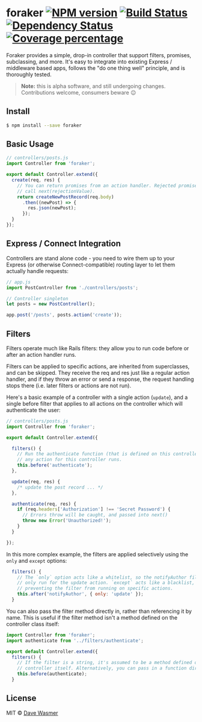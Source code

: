 # foraker [![NPM version][npm-image]][npm-url] [![Build Status][travis-image]][travis-url] [![Dependency Status][daviddm-image]][daviddm-url] [![Coverage percentage][coveralls-image]][coveralls-url]

Foraker provides a simple, drop-in controller that support filters, promises, subclassing, and more. It's easy to integrate into existing Express / middleware
based apps, follows the "do one thing well" principle, and is thoroughly tested.

> **Note:** this is alpha software, and still undergoing changes. Contributions welcome, consumers beware :wink:

## Install

```sh
$ npm install --save foraker
```


## Basic Usage

```js
// controllers/posts.js
import Controller from 'foraker';

export default Controller.extend({
  create(req, res) {
    // You can return promises from an action handler. Rejected promises will
    // call next(rejectionValue).
    return createNewPostRecord(req.body)
      .then((newPost) => {
        res.json(newPost);
      });
  }
});
```


## Express / Connect Integration

Controllers are stand alone code - you need to wire them up to your Express (or otherwise Connect-compatible) routing layer to let them actually handle requests:

```js
// app.js
import PostController from './controllers/posts';

// Controller singleton
let posts = new PostController();

app.post('/posts', posts.action('create'));
```


## Filters

Filters operate much like Rails filters: they allow you to run code before or after an action handler runs.

Filters can be applied to specific actions, are inherited from superclasses, and can be skipped. They receive the req and res just like a regular action handler, and if they throw an error or send a response, the request handling stops there (i.e. later filters or actions are not run).

Here's a basic example of a controller with a single action (`update`), and a single before filter that applies to all actions on the controller which will authenticate the user:

```js
// controllers/posts.js
import Controller from 'foraker';

export default Controller.extend({

  filters() {
    // Run the authenticate function (that is defined on this controller) before
    // any action for this controller runs.
    this.before('authenticate');
  },

  update(req, res) {
    /* update the post record ... */
  },

  authenticate(req, res) {
    if (req.headers['Authorization'] !== 'Secret Password') {
      // Errors throw will be caught, and passed into next()
      throw new Error('Unauthorized!');
    }
  }

});
```

In this more complex example, the filters are applied selectively using the `only` and `except` options:

```js
  filters() {
    // The `only` option acts like a whitelist, so the notifyAuthor filter is
    // only run for the update action. `except` acts like a blacklist,
    // preventing the filter from running on specific actions.
    this.after('notifyAuthor', { only: 'update' });
  }
```

You can also pass the filter method directly in, rather than referencing it by name. This is useful if the filter method isn't a method defined on the controller class itself:

```js
import Controller from 'foraker';
import authenticate from '../filters/authenticate';

export default Controller.extend({
  filters() {
    // If the filter is a string, it's assumed to be a method defined on the
    // controller itself. Alternatively, you can pass in a function directly:
    this.before(authenticate);
  }
```


## License

MIT © [Dave Wasmer](davewasmer.com)


[npm-image]: https://badge.fury.io/js/foraker.svg
[npm-url]: https://npmjs.org/package/foraker
[travis-image]: https://travis-ci.org/davewasmer/foraker.svg?branch=master
[travis-url]: https://travis-ci.org/davewasmer/foraker
[daviddm-image]: https://david-dm.org/davewasmer/foraker.svg?theme=shields.io
[daviddm-url]: https://david-dm.org/davewasmer/foraker
[coveralls-image]: https://coveralls.io/repos/davewasmer/foraker/badge.svg
[coveralls-url]: https://coveralls.io/r/davewasmer/foraker
